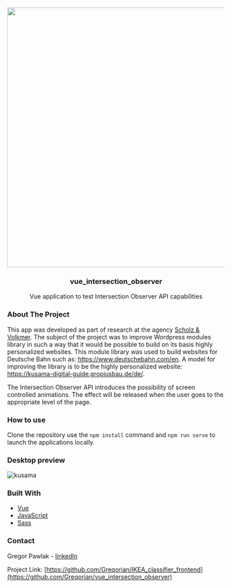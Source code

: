 <br />
<p align="center">
<img src="Application Mockup.png" width="600"> 
  <h3 align="center">vue_intersection_observer
</h3>

  <p align="center">
   Vue application to test Intersection Observer API capabilities 
  </p>
</p>


<!-- ABOUT THE PROJECT -->
### About The Project

This app was developed as part of research at the agency [Scholz & Volkmer](https://www.s-v.de/en/). The subject of the project was to improve Wordpress modules library in such a way that it would be possible to build on its basis highly personalized websites. This module library was used to build websites for Deutsche Bahn such as: https://www.deutschebahn.com/en.
A model for improving the library is to be the highly personalized website: https://kusama-digital-guide.gropiusbau.de/de/.

The Intersection Observer API introduces the possibility of screen controlled animations. The effect will be released when the user goes to the appropriate level of the page.


### How to use

Clone the repository use the `npm install` command and `npm run serve` to launch the applications locally.

### Desktop preview

![kusama](Kusama.gif)

### Built With

* [Vue](https://vuejs.org/)
* [JavaScript](https://www.javascript.com/)
* [Sass](https://sass-lang.com/)

<!-- CONTACT -->
### Contact

Gregor Pawlak - [linkedIn](https://www.linkedin.com/in/grzegorz-pawlak/) 

Project Link: [https://github.com/Greqorian/IKEA_classifier_frontend](https://github.com/Greqorian/vue_intersection_observer)
